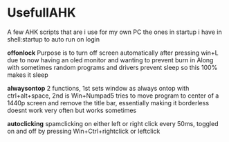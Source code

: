 # UsefullAHK
A few AHK scripts that are i use for my own PC 
the ones in startup i have in shell:startup to auto run on login


**offonlock**
Purpose is to turn off screen automatically after pressing win+L due to now having an oled monitor and wanting to prevent burn in
Along with sometimes random programs and drivers prevent sleep so this 100% makes it sleep

**alwaysontop** 
2 functions, 1st sets window as always ontop with ctrl+alt+space,
2nd is Win+Numpad5 tries to move program to center of a 1440p screen and remove the title bar, essentially making it borderless
doesnt work very often but works sometimes

**autoclicking**
spamclicking on either left or right click every 50ms, toggled on and off by pressing Win+Ctrl+rightclick or leftclick
